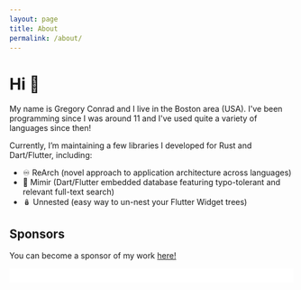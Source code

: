 ```yaml
---
layout: page
title: About
permalink: /about/
---
```


# Hi 👋

My name is Gregory Conrad and I live in the Boston area (USA).
I've been programming since I was around 11 and I've used quite a variety of languages since then!

Currently, I’m maintaining a few libraries I developed for Rust and Dart/Flutter, including:
- ♾️ ReArch (novel approach to application architecture across languages)
- 🔎 Mimir (Dart/Flutter embedded database featuring typo-tolerant and relevant full-text search)
- 🪆 Unnested (easy way to un-nest your Flutter Widget trees)

## Sponsors
You can become a sponsor of my work [here!](https://github.com/sponsors/GregoryConrad)
<p align="center">
  <img src="https://raw.githubusercontent.com/GregoryConrad/GregoryConrad/main/sponsorkit/sponsors.svg"/>
</p>
